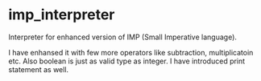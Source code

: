 # imp_interpreter
Interpreter for enhanced version of IMP (Small Imperative language).

I have enhansed it with few more operators like subtraction, multiplicatoin etc. Also boolean is just as valid type as integer. I have introduced print statement as well.
